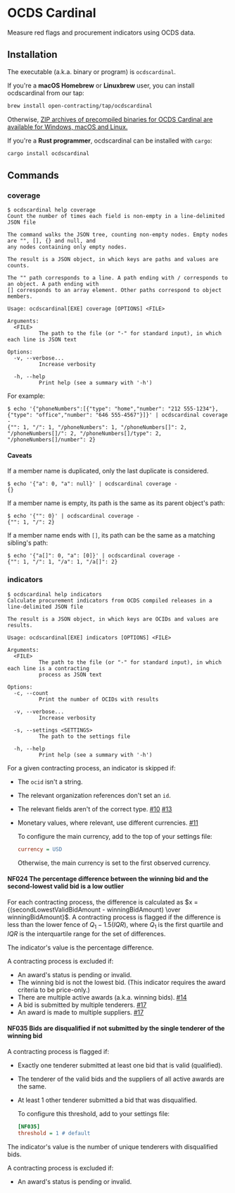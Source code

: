 # OCDS Cardinal

Measure red flags and procurement indicators using OCDS data.

## Installation

The executable (a.k.a. binary or program) is `ocdscardinal`.

If you're a **macOS Homebrew** or **Linuxbrew** user, you can install ocdscardinal from our tap:

```bash
brew install open-contracting/tap/ocdscardinal
```

Otherwise, [ZIP archives of precompiled binaries for OCDS Cardinal are available for Windows, macOS and Linux.](http://github.com/open-contracting/cardinal-rs/releases)

If you're a **Rust programmer**, ocdscardinal can be installed with `cargo`:

```bash
cargo install ocdscardinal
```

## Commands

### coverage

```console
$ ocdscardinal help coverage
Count the number of times each field is non-empty in a line-delimited JSON file

The command walks the JSON tree, counting non-empty nodes. Empty nodes are "", [], {} and null, and
any nodes containing only empty nodes.

The result is a JSON object, in which keys are paths and values are counts.

The "" path corresponds to a line. A path ending with / corresponds to an object. A path ending with
[] corresponds to an array element. Other paths correspond to object members.

Usage: ocdscardinal[EXE] coverage [OPTIONS] <FILE>

Arguments:
  <FILE>
          The path to the file (or "-" for standard input), in which each line is JSON text

Options:
  -v, --verbose...
          Increase verbosity

  -h, --help
          Print help (see a summary with '-h')

```

For example:

```console
$ echo '{"phoneNumbers":[{"type": "home","number": "212 555-1234"},{"type": "office","number": "646 555-4567"}]}' | ocdscardinal coverage -
{"": 1, "/": 1, "/phoneNumbers": 1, "/phoneNumbers[]": 2, "/phoneNumbers[]/": 2, "/phoneNumbers[]/type": 2, "/phoneNumbers[]/number": 2}
```

#### Caveats

If a member name is duplicated, only the last duplicate is considered.

```console
$ echo '{"a": 0, "a": null}' | ocdscardinal coverage -
{}
```

If a member name is empty, its path is the same as its parent object's path:

```console
$ echo '{"": 0}' | ocdscardinal coverage -
{"": 1, "/": 2}
```

If a member name ends with `[]`, its path can be the same as a matching sibling's path:

```console
$ echo '{"a[]": 0, "a": [0]}' | ocdscardinal coverage -
{"": 1, "/": 1, "/a": 1, "/a[]": 2}
```

### indicators

```console
$ ocdscardinal help indicators
Calculate procurement indicators from OCDS compiled releases in a line-delimited JSON file

The result is a JSON object, in which keys are OCIDs and values are results.

Usage: ocdscardinal[EXE] indicators [OPTIONS] <FILE>

Arguments:
  <FILE>
          The path to the file (or "-" for standard input), in which each line is a contracting
          process as JSON text

Options:
  -c, --count
          Print the number of OCIDs with results

  -v, --verbose...
          Increase verbosity

  -s, --settings <SETTINGS>
          The path to the settings file

  -h, --help
          Print help (see a summary with '-h')

```

For a given contracting process, an indicator is skipped if:

- The ``ocid`` isn't a string.
- The relevant organization references don't set an `id`.
- The relevant fields aren't of the correct type. [#10](https://github.com/open-contracting/cardinal-rs/issues/10) [#13](https://github.com/open-contracting/cardinal-rs/issues/13)
- Monetary values, where relevant, use different currencies. [#11](https://github.com/open-contracting/cardinal-rs/issues/11)

  To configure the main currency, add to the top of your settings file:

  ```ini
  currency = USD
  ```

  Otherwise, the main currency is set to the first observed currency.

#### NF024 The percentage difference between the winning bid and the second-lowest valid bid is a low outlier

For each contracting process, the difference is calculated as $x = {(secondLowestValidBidAmount - winningBidAmount) \over winningBidAmount}$. A contracting process is flagged if the difference is less than the lower fence of $Q_1 - 1.5(IQR)$, where $Q_1$ is the first quartile and $IQR$ is the interquartile range for the set of differences.

The indicator's value is the percentage difference.

A contracting process is excluded if:

- An award's status is pending or invalid.
- The winning bid is not the lowest bid. (This indicator requires the award criteria to be price-only.)
- There are multiple active awards (a.k.a. winning bids). [#14](https://github.com/open-contracting/cardinal-rs/issues/14)
- A bid is submitted by multiple tenderers. [#17](https://github.com/open-contracting/cardinal-rs/issues/17)
- An award is made to multiple suppliers. [#17](https://github.com/open-contracting/cardinal-rs/issues/17)

#### NF035 Bids are disqualified if not submitted by the single tenderer of the winning bid

A contracting process is flagged if:

- Exactly one tenderer submitted at least one bid that is valid (qualified).
- The tenderer of the valid bids and the suppliers of all active awards are the same.
- At least 1 other tenderer submitted a bid that was disqualified.

  To configure this threshold, add to your settings file:

  ```ini
  [NF035]
  threshold = 1 # default
  ```

The indicator's value is the number of unique tenderers with disqualified bids.

A contracting process is excluded if:

- An award's status is pending or invalid.
